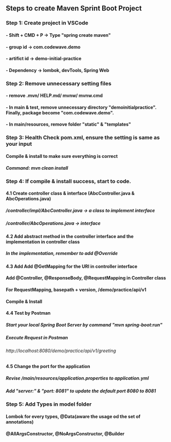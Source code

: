 ## Steps to create Maven Sprint Boot Project
### Step 1: Create project in VSCode
#### - Shift + CMD + P -> Type "spring create maven"
#### - group id -> com.codewave.demo
#### - artifict id -> demo-initial-practice
#### - Dependency -> lombok, devTools, Spring Web

### Step 2: Remove unnecessary setting files
#### - remove .mvn/ HELP.md/ mvnw/ mvnw.cmd
#### - In main & test, remove unnecessary directory "demoinitialpractice". Finally, package become "com.codewave.demo".
#### - In main/resources, remove folder "static" & "templates"

### Step 3: Health Check pom.xml, ensure the setting is same as your input
#### Compile & install to make sure everything is correct
##### Command: mvn clean install

### Step 4: If compile & install success, start to code.
#### 4.1 Create controller class & interface (AbcController.java & AbcOperations.java)
##### /controller/impl/AbcController.java -> a class to implement interface
##### /controller/AbcOperations.java -> interface

#### 4.2 Add abstract method in the controller interface and the implementation in controller class
##### In the implementation, remember to add @Override

#### 4.3 Add Add @GetMapping for the URI in controller interface
#### Add @Controller, @ResponseBody, @RequestMapping in Controller class
#### For RequestMapping, basepath + version, /demo/practice/api/v1
#### Compile & Install

#### 4.4 Test by Postman
##### Start your local Spring Boot Server by command "mvn spring-boot:run"
##### Execute Request in Postman
###### http://localhost:8080/demo/practice/api/v1/greeting

#### 4.5 Change the port for the application
##### Revise /main/resources/application.properties to application.yml
##### Add "server:" & "port: 8081" to update the default port 8080 to 8081

### Step 5: Add Types in model folder
#### Lombok for every types, @Data(aware the usage od the set of annotations)
#### @AllArgsConstructor, @NoArgsConstructor, @Builder